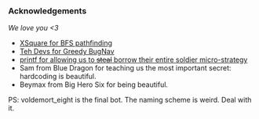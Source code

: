 ### Acknowledgements
*We love you <3*

- [XSquare for BFS pathfinding](https://github.com/IvanGeffner/battlecode2021/tree/master/thirtyone)
- [Teh Devs for Greedy BugNav](https://github.com/battlecode/battlecode22-lectureplayer/tree/main/src/lectureplayer)
- [printf for allowing us to ~~steal~~ borrow their entire soldier micro-strategy](https://discord.com/channels/386965718572466197/401058232346345473/932583881784328242)
- Sam from Blue Dragon for teaching us the most important secret: hardcoding is beautiful.
- Beymax from Big Hero Six for being beautiful.

PS: voldemort_eight is the final bot. The naming scheme is weird. Deal with it.